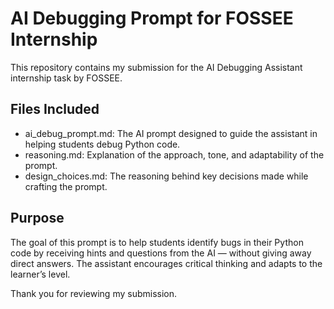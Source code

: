 # AI Debugging Prompt for FOSSEE Internship

This repository contains my submission for the AI Debugging Assistant internship task by FOSSEE.

## Files Included

- ai_debug_prompt.md: The AI prompt designed to guide the assistant in helping students debug Python code.
- reasoning.md: Explanation of the approach, tone, and adaptability of the prompt.
- design_choices.md: The reasoning behind key decisions made while crafting the prompt.

## Purpose

The goal of this prompt is to help students identify bugs in their Python code by receiving hints and questions from the AI — without giving away direct answers. The assistant encourages critical thinking and adapts to the learner’s level.


Thank you for reviewing my submission.
